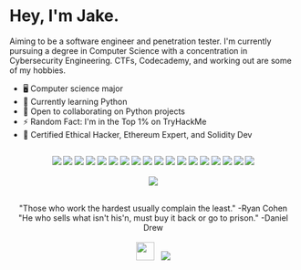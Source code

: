 # Hey, I'm Jake.
Aiming to be a software engineer and penetration tester. I'm currently pursuing a degree in Computer Science with a concentration in Cybersecurity Engineering. CTFs, Codecademy, and working out are some of my hobbies.

* 🖥️  Computer science major<br>
* 🧠  Currently learning Python<br>
* 🤝 Open to collaborating on Python projects<br>
* ⚡  Random Fact: I'm in the Top 1% on TryHackMe<br>
* 📜  Certified Ethical Hacker, Ethereum Expert, and Solidity Dev


##
<div align="center">
<img class="img" src="https://img.shields.io/badge/c++-%2300599C.svg?style=flat&logo=c%2B%2B&logoColor=white" /> <img class="img" src="https://img.shields.io/badge/javascript-%23323330.svg?style=flat&logo=javascript&logoColor=%23F7DF1E" /> <img class="img" src="https://img.shields.io/badge/Solidity-%23363636.svg?style=flat&logo=solidity&logoColor=white" /> <img class="img" src="https://img.shields.io/badge/html5-%23E34F26.svg?style=flat&logo=html5&logoColor=white" /> <img class="img" src="https://img.shields.io/badge/css3-%231572B6.svg?style=flat&logo=css3&logoColor=white" /> <img class="img" src="https://img.shields.io/badge/php-%23777BB4.svg?style=flat&logo=php&logoColor=white" /> <img class="img" src="https://img.shields.io/badge/python-3670A0?style=flat&logo=python&logoColor=ffdd54" /> <img class="img" src="https://img.shields.io/badge/shell_script-%23121011.svg?style=flat&logo=gnu-bash&logoColor=white" /> <img class="img" src="https://img.shields.io/badge/AWS-%23FF9900.svg?style=flat&logo=amazon-aws&logoColor=white" /> <img class="img" src="https://img.shields.io/badge/express.js-%23404d59.svg?style=flat&logo=express&logoColor=%2361DAFB" /> <img class="img" src="https://img.shields.io/badge/node.js-6DA55F?style=flat&logo=node.js&logoColor=white" /> <img class="img" src="https://img.shields.io/badge/NPM-%23000000.svg?style=flat&logo=npm&logoColor=white" /> <img class="img" src="https://img.shields.io/badge/react-%2320232a.svg?style=flat&logo=react&logoColor=%2361DAFB" /> <img class="img" src="https://img.shields.io/badge/Microsoft%20SQL%20Sever-CC2927?style=flat&logo=microsoft%20sql%20server&logoColor=white" /> <img class="img" src="https://img.shields.io/badge/Aseprite-FFFFFF?style=flat&logo=Aseprite&logoColor=#7D929E" /> <img class="img" src="https://img.shields.io/badge/Notion-%23000000.svg?style=flat&logo=notion&logoColor=white" /> <img class="img" src="https://img.shields.io/badge/docker-%230db7ed.svg?style=flat&logo=docker&logoColor=white" /> <img class="img" src="https://img.shields.io/badge/-RaspberryPi-C51A4A?style=flat&logo=Raspberry-Pi" />
</div>

<br>
<div align="center">
 <img class="img" src="https://github-readme-stats.vercel.app/api/top-langs/?username=Wayahlife&theme=tokyonight&hide_border=true&include_all_commits=false&count_private=false&layout=compact" />
</div>
<br>
<p align="center">"Those who work the hardest usually complain the least." -Ryan Cohen<br>
"He who sells what isn't his'n, must buy it back or go to prison." -Daniel Drew<br>
<br>
<a href="https://www.linkedin.com/in/jgarrison741" target="_blank" rel="noreferrer"><img src="https://raw.githubusercontent.com/danielcranney/readme-generator/main/public/icons/socials/linkedin.svg" width="32" height="32" /></a> &nbsp; <a href="https://www.twitter.com/wayahlife" target="_blank" rel="noreferrer"><img
src="https://img.shields.io/twitter/follow/wayahlife?logo=twitter&style=for-the-badge&color=0891b2&labelColor=1c1917"
/></a></p>
